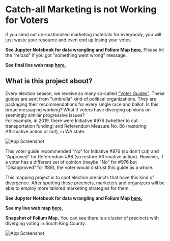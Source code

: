 
# Catch-all Marketing is not Working for Voters

If you send out un-customized marketing materials for everybody, you will just waste your resource and even end up losing your votes. 

**See Jupyter Notebook for data wrangling and Folium Map [here.](https://github.com/DongSooMikeSeo/kingCounty2019Analysis/blob/master/King%20County%202019%20General%20Election.ipynb)** Please hit the "reload" if you got "something went wrong" message.

**See final live web map [here.](https://dongsoomikeseo.github.io/kingCounty2019Analysis/)**


## What is this project about?
Every election season, we receive so many so-called ["Voter Guides"](https://progressivevotersguide.com/washington/2021/general?type=general&year=2021&src=pvg2019general&lang=en). These guides are sent from "umbrella" kind of political organizations. They are packaging their recommendations for every single race and ballot. Is this broad messaging working? What if voters have diverging opinions on seemingly similar progressive issues?  
For example, in 2019, there were Initiative #976 (whether to cut transportation funding) and Referendum Measure No. 88 (restoring Affirmative action or not), in WA state. 
  
![App Screenshot](https://i.ibb.co/0ZSYCBh/Picture123.png)

 This voter guide recommended "No" for Initiative #976 (so don't cut) and "Approved" for Referendum #88 (so restore Affirmative action). However, if a voter has a different set of opinion (maybe "No" for #976 but "Disapproved" for #88), the voter would distrust this guide as a whole.

 This mapping project is to spot election precincts that have this kind of divergence. After spotting these precincts, marketers and organizers will be able to employ more tailored marketing strategies for them.    

**See Jupyter Notebook for data wrangling and Folium Map [here.](https://github.com/DongSooMikeSeo/kingCounty2019Analysis/blob/master/King%20County%202019%20General%20Election.ipynb)**

**See my live web map [here.](https://dongsoomikeseo.github.io/kingCounty2019Analysis/)**

**Snapshot of Folium Map.** You can see there is a cluster of precincts with diverging voting in South King County.

![App Screenshot](https://i.ibb.co/h8hNSjh/picture444.png)